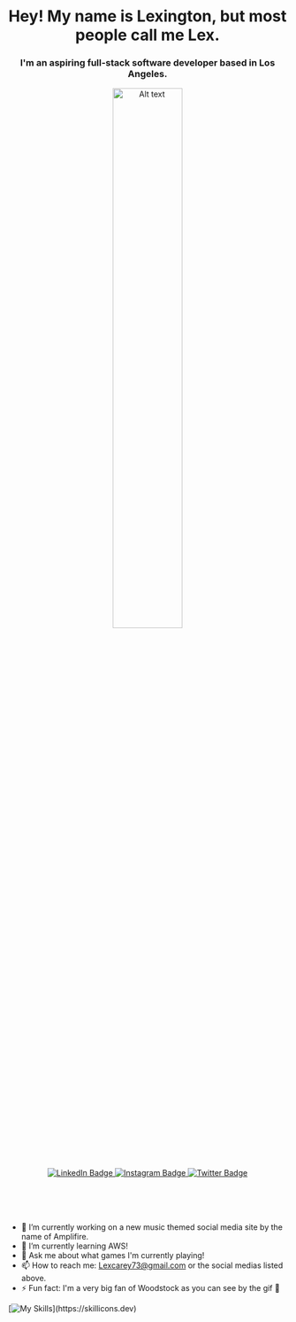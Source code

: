 <h1 align="center">Hey! My name is Lexington, but most people call me Lex.</h1>
<h3 align="center">I'm an aspiring full-stack software developer based in Los Angeles.</h3>
<div align="center" style="width:100%;">
  <img
  src="https://i.giphy.com/media/JcqgN61gtB37jRVy2W/giphy.webp"
  alt="Alt text"
  title="Optional title"
  style="width: 50%;">
</div>
<div align="center" style="margin: 0 0 50px 0">
  <a href="https://www.linkedin.com/in/lexington-carey/">
    <img src="https://img.shields.io/badge/LinkedIn-blue?style=for-the-badge&logo=linkedin&logoColor=white" alt="LinkedIn Badge"/>
  </a>
  <a href="https://www.instagram.com/akuadrowned/">
    <img src="https://img.shields.io/badge/Instagram-E4405F?style=for-the-badge&logo=instagram&logoColor=white" alt="Instagram Badge"/>
  </a>
  <a href="https://twitter.com/AkuaDrowned">
    <img src="https://img.shields.io/badge/Twitter-blue?style=for-the-badge&logo=twitter&logoColor=white" alt="Twitter Badge"/>
  </a>
</div>
<br/>

- 🔭 I’m currently working on a new music themed social media site by the name of Amplifire.
- 🌱 I’m currently learning AWS!
- 💬 Ask me about what games I'm currently playing!
- 📫 How to reach me: Lexcarey73@gmail.com or the social medias listed above.
- ⚡ Fun fact: I'm a very big fan of Woodstock as you can see by the gif 🤣

[![My Skills](https://skillicons.dev/icons?i=aws,bootstrap,css,django,express,flask,git,github,,html,java,js,jquery,mongodb,mysql,nodejs,ps,postman,py,react,vscode,wordpress,)](https://skillicons.dev)
